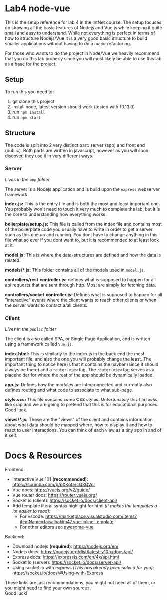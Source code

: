 # Lab4 node-vue

This is the setup reference for lab 4 in the IntNet course.
The setup focuses on showing all the basic features of Nodejs and Vue.js while keeping it quite small and easy to understand. While not everything is perfect in terms of how to structure Nodejs/Vue it is a very good basic structure to build smaller applications without having to do a major refactoring.

For those who wants to do the project in Node/Vue we heavily recommend that you do this lab properly since you will most likely be able to use this lab as a base for the project.

## Setup

To run this you need to:

1. git clone this project
2. install node, latest version should work (tested with 10.13.0)
3. run `npm install`
4. run `npm start`

## Structure

The code is split into 2 very distinct part: server (app) and front end (public).
Both parts are written in javascript, however as you will soon discover, they use it in very different ways.

### Server

_Lives in the `app` folder_

The server is a Nodejs application and is build upon the `express` webserver framework.

**index.js:** This is the entry file and is both the most and least important one. You probably won't need to touch it very much to complete the lab, but it is the core to understanding how everything works.

**boilerplate/setup.js:** This file is called from the index file and contains most of the boilerplate code you usually have to write in order to get a server such as this one up and running. You dont have to change anything in this file what so ever if you dont want to, but it is recommended to at least look at it.

**model.js:** This is where the data-structures are defined and how the data is related.

**models/*.js:** This folder contains all of the models used in `model.js`.

**controllers/rest.controller.js:** defines what is supposed to happen for all api requests that are sent through http. Most are simply for fetching data.

**controllers/socket.controller.js:** Defines what is supposed to happen for all "interactive" events where the client wants to reach other clients or when the server wants to contact a/all clients.

### Client

_Lives in the `public` folder_

The client is a so called SPA, or Single Page Application, and is written using a framework called `Vue.js`.

**index.html:** This is similarly to the index.js in the back end the most important file, and also the one you will probably change the least. The important thing to notice here is that it contains the navbar (since it should always be there) and a `router-view` tag. The `router-view` tag serves as a placeholder for where the rest of the app should be dynamically loaded.

**app.js:** Defines how the modules are interconnected and currently also defines routing and what code to associate to what sub-page.

**style.css:** This file contains some CSS styles. Unfortunately this file looks like crap and we are going to pretend that this is for educational purposes. Good luck.

**views/*.js:** These are the "views" of the client and contains information about what data should be mapped where, how to display it and how to react to user interactions. You can think of each view as a tiny app in and of it self.

# Docs & Resources

Frontend:

* Interactive Vue 101 __(recommended)__:  https://scrimba.com/p/pXKqta/cQ3QVcr
* Vue docs: https://vuejs.org/v2/guide/
* Vue router docs: https://router.vuejs.org/
* Socket io (client): https://socket.io/docs/client-api/
* Add template literal syntax highlight for html _(It makes the templates a lot easier to read)_:
    *  For vscode: https://marketplace.visualstudio.com/items?itemName=faisalhakim47.vue-inline-template
    *  For other editors see [awesome-vue](https://github.com/vuejs/awesome-vue#source-code-editing)

Backend:

* Download nodejs __(required)__: https://nodejs.org/en/
* Nodejs docs: https://nodejs.org/dist/latest-v10.x/docs/api/
* Express docs: https://expressjs.com/en/4x/api.html
* Socket io (server): https://socket.io/docs/server-api/
* Using socket io with express _(This has already been solved for you)_: https://socket.io/docs/#Using-with-Express

These links are just recommendations, you might not need all of them, or you might need to find your own sources. <br>
Good luck!
